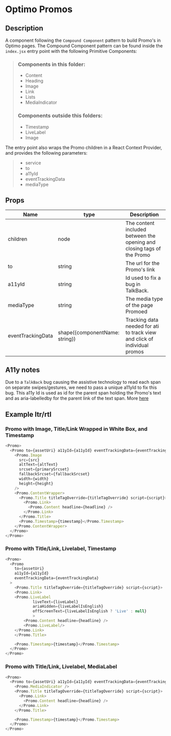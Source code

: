 # Optimo Promos

## Description

A component following the `Compound Component` pattern to build Promo's in Optimo pages.
The Compound Component pattern can be found inside the `index.jsx` entry point with the following Primitive Components:

> ### Components in this folder:
>
> - Content
> - Heading
> - Image
> - Link
> - Lists
> - MediaIndicator
>
> ### Components outside this folders:
>
> - Timestamp
> - LiveLabel
> - Image

The entry point also wraps the Promo children in a React Context Provider, and provides the following parameters:

> - service
> - to
> - a11yId
> - eventTrackingData
> - mediaType

## Props

| Name              | type                           | Description                                                               |
| ----------------- | ------------------------------ | ------------------------------------------------------------------------- |
| children          | node                           | The content included between the opening and closing tags of the Promo    |
| to                | string                         | The url for the Promo's link                                              |
| a11yId            | string                         | Id used to fix a bug in TalkBack.                                         |
| mediaType         | string                         | The media type of the page Promoed                                        |
| eventTrackingData | shape({componentName: string}) | Tracking data needed for ati to track view and click of individual promos |

## A11y notes

Due to a `TalkBack` bug causing the assistive technology to read each span on separate swipes/gestures, we need to pass a unique a11yId to fix this bug. This a11y Id is used as id for the parent span holding the Promo's text and as aria-labelledby for the parent link of the text span.
More [here](https://github.com/bbc/simorgh/issues/9652)

## Example ltr/rtl

### Promo with Image, Title/Link Wrapped in White Box, and Timestamp

```javascript
<Promo>
  <Promo to={assetUri} a11yId={a11yId} eventTrackingData={eventTrackingData}>
    <Promo.Image
      src={src}
      altText={altText}
      srcset={primarySrcset}
      fallbackSrcset={fallbackSrcset}
      width={width}
      height={height}
    />
    <Promo.ContentWrapper>
      <Promo.Title titleTagOverride={titleTagOverride} script={script}>
        <Promo.Link>
          <Promo.Content headline={headline} />
        </Promo.Link>
      </Promo.Title>
      <Promo.Timestamp>{timestamp}</Promo.Timestamp>
    </Promo.ContentWrapper>
  </Promo>
</Promo>
```

### Promo with Title/Link, Livelabel, Timestamp

```javascript
<Promo>
  <Promo
    to={assetUri}
    a11yId={a11yId}
    eventTrackingData={eventTrackingData}
  >
    <Promo.Title titleTagOverride={titleTagOverride} script={script}>
    <Promo.Link>
    <Promo.LiveLabel
            liveText={liveLabel}
            ariaHidden={liveLabelIsEnglish}
            offScreenText={liveLabelIsEnglish ? 'Live' : null}
            >
        <Promo.Content headline={headline} />
        <Promo.LiveLabel/>
    </Promo.Link>
    </Promo.Title>

    <Promo.Timestamp>{timestamp}</Promo.Timestamp>
  </Promo>
</Promo>
```

### Promo with Title/Link, Livelabel, MediaLabel

```javascript
<Promo>
  <Promo to={assetUri} a11yId={a11yId} eventTrackingData={eventTrackingData}>
    <Promo.MediaIndicator />
    <Promo.Title titleTagOverride={titleTagOverride} script={script}>
      <Promo.Link>
        <Promo.Content headline={headline} />
      </Promo.Link>
    </Promo.Title>

    <Promo.Timestamp>{timestamp}</Promo.Timestamp>
  </Promo>
</Promo>
```
